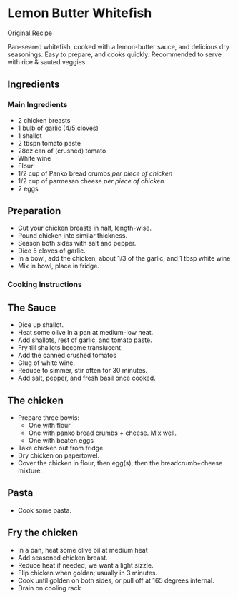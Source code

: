 # Lemon Butter Whitefish

[Original Recipe](http://www.chewoutloud.com/2017/06/06/easy-lemon-butter-fish-15-minutes/)

Pan-seared whitefish, cooked with a lemon-butter sauce, and delicious dry seasonings.
Easy to prepare, and cooks quickly. Recommended to serve with rice & sauted veggies.

## Ingredients

### Main Ingredients

* 2 chicken breasts
* 1 bulb of garlic (4/5 cloves)
* 1 shallot
* 2 tbspn tomato paste
* 28oz can of (crushed) tomato
* White wine
* Flour
* 1/2 cup of Panko bread crumbs *per piece of chicken*
* 1/2 cup of parmesan cheese *per piece of chicken*
* 2 eggs

## Preparation

* Cut your  chicken breasts in half, length-wise.
* Pound chicken into similar thickness.
* Season both sides with salt and pepper.
* Dice 5 cloves of garlic.
* In a bowl, add the chicken, about 1/3 of the garlic, and 1 tbsp white wine
* Mix in bowl, place in fridge.


### Cooking Instructions

## The Sauce
* Dice up shallot.
* Heat some olive in a pan at medium-low heat.
* Add shallots, rest of garlic, and tomato paste.
* Fry till shallots become translucent.
* Add the canned crushed tomatos
* Glug of white wine.
* Reduce to simmer, stir often for 30 minutes.
* Add salt, pepper, and fresh basil once cooked.

## The chicken
* Prepare three bowls:
  * One with flour
  * One with panko bread crumbs + cheese. Mix well.
  * One with beaten eggs
* Take chicken out from fridge.
* Dry chicken on papertowel.
* Cover the chicken in flour, then egg(s), then the breadcrumb+cheese mixture. 

## Pasta
* Cook some pasta.

## Fry the chicken
* In a pan, heat some olive oil at medium heat
* Add seasoned chicken breast.
* Reduce heat if needed; we want a light sizzle.
* Flip chicken when golden; usually in 3 minutes.
* Cook until golden on both sides, or pull off at 165 degrees internal.
* Drain on cooling rack
